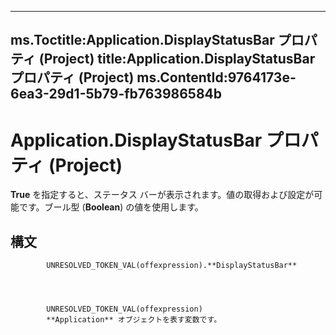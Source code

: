 

---
ms.Toctitle:Application.DisplayStatusBar プロパティ (Project)
title:Application.DisplayStatusBar プロパティ (Project)
ms.ContentId:9764173e-6ea3-29d1-5b79-fb763986584b
---
# Application.DisplayStatusBar プロパティ (Project)




**True** を指定すると、ステータス バーが表示されます。値の取得および設定が可能です。ブール型 (**Boolean**) の値を使用します。

## 構文

            UNRESOLVED_TOKEN_VAL(offexpression).**DisplayStatusBar**




            UNRESOLVED_TOKEN_VAL(offexpression)
            **Application** オブジェクトを表す変数です。




